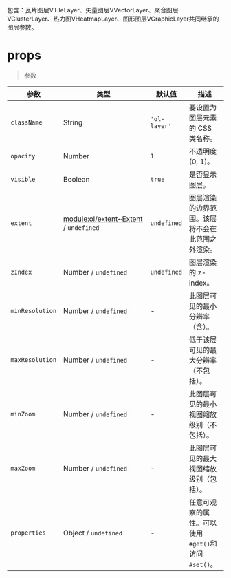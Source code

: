 包含：瓦片图层VTileLayer、矢量图层VVectorLayer、聚合图层VClusterLayer、热力图VHeatmapLayer、图形图层VGraphicLayer共同继承的图层参数。

# props

> 参数

| 参数            | 类型                                                         | 默认值       | 描述                                               |
| --------------- | ------------------------------------------------------------ | ------------ | -------------------------------------------------- |
| `className`     | String                                                       | `'ol-layer'` | 要设置为图层元素的 CSS 类名称。                    |
| `opacity`       | Number                                                       | `1`          | 不透明度 (0, 1)。                                  |
| `visible`       | Boolean                                                      | `true`       | 是否显示图层。                                     |
| `extent`        | [ module:ol/extent~Extent](https://openlayers.org/en/latest/apidoc/module-ol_extent.html#~Extent)  / `undefined` | `undefined`  | 图层渲染的边界范围。该层将不会在此范围之外渲染。   |
| `zIndex`        | Number / `undefined`                                         | `undefined`  | 图层渲染的 z-index。                               |
| `minResolution` | Number / `undefined`                                         | -            | 此图层可见的最小分辨率（含）。                     |
| `maxResolution` | Number / `undefined`                                         | -            | 低于该层可见的最大分辨率（不包括）。               |
| `minZoom`       | Number / `undefined`                                         | -            | 此图层可见的最小视图缩放级别（不包括）。           |
| `maxZoom`       | Number / `undefined`                                         | -            | 此图层可见的最大视图缩放级别（包括）。             |
| `properties`    | Object /  `undefined`                                        | -            | 任意可观察的属性。可以使用`#get()`和访问`#set()`。 |

